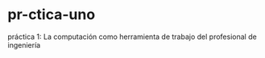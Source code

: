 # pr-ctica-uno
práctica 1: La computación como herramienta de trabajo del profesional de ingeniería
